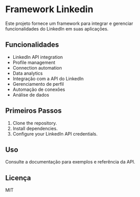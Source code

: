 # Framework Linkedin

Este projeto fornece um framework para integrar e gerenciar funcionalidades do LinkedIn em suas aplicações.

## Funcionalidades

- LinkedIn API integration
- Profile management
- Connection automation
- Data analytics
- Integração com a API do LinkedIn
- Gerenciamento de perfil
- Automação de conexões
- Análise de dados

## Primeiros Passos

1. Clone the repository.
2. Install dependencies.
3. Configure your LinkedIn API credentials.

## Uso

Consulte a documentação para exemplos e referência da API.

## Licença

MIT
